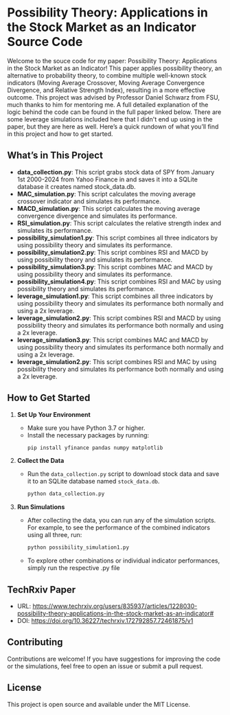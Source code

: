 # Possibility Theory: Applications in the Stock Market as an Indicator Source Code


Welcome to the souce code for my paper: Possibility Theory: Applications in the Stock Market as an Indicator! This paper applies possibility theory, an alternative to probability theory, to combine multiple well-known stock indicators (Moving Average Crossover, Moving Average Convergence Divergence, and Relative Strength Index), resulting in a more effective outcome. This project was advised by Professor Daniel Schwarz from FSU, much thanks to him for mentoring me. A full detailed explanation of the logic behind the code can be found in the full paper linked below. There are some leverage simulations included here that I didn't end up using in the paper, but they are here as well. Here’s a quick rundown of what you’ll find in this project and how to get started.

## What’s in This Project

- **data_collection.py**: This script grabs stock data of SPY from January 1st 2000-2024 from Yahoo Finance in and saves it into a SQLite database it creates named stock_data.db.
- **MAC_simulation.py**: This script calculates the moving average crossover indicator and simulates its performance.
- **MACD_simulation.py**: This script calculates the moving average convergence divergence and simulates its performance.
- **RSI_simulation.py**: This script calculates the relative strength index and simulates its performance.
- **possibility_simulation1.py**: This script combines all three indicators by using possibility theory and simulates its performance.
- **possibility_simulation2.py**: This script combines RSI and MACD by using possibility theory and simulates its performance.
- **possibility_simulation3.py**: This script combines MAC and MACD by using possibility theory and simulates its performance.
- **possibility_simulation4.py**: This script combines RSI and MAC by using possibility theory and simulates its performance.
- **leverage_simulation1.py**: This script combines all three indicators by using possibility theory and simulates its performance both normally and using a 2x leverage.
- **leverage_simulation2.py**: This script combines RSI and MACD by using possibility theory and simulates its performance both normally and using a 2x leverage.
- **leverage_simulation3.py**: This script combines MAC and MACD by using possibility theory and simulates its performance both normally and using a 2x leverage.
- **leverage_simulation2.py**: This script combines RSI and MAC by using possibility theory and simulates its performance both normally and using a 2x leverage.


## How to Get Started

1. **Set Up Your Environment**
   - Make sure you have Python 3.7 or higher.
   - Install the necessary packages by running:
     ```bash
     pip install yfinance pandas numpy matplotlib
     ```

2. **Collect the Data**
   - Run the `data_collection.py` script to download stock data and save it to an SQLite database named `stock_data.db`.
     ```bash
     python data_collection.py
     ```

3. **Run Simulations**
   - After collecting the data, you can run any of the simulation scripts. For example, to see the performance of the combined indicators using all three, run:
     ```bash
     python possibility_simulation1.py
     ```
    - To explore other combinations or individual indicator performances, simply run the respective .py file


## TechRxiv Paper

- URL: https://www.techrxiv.org/users/835937/articles/1228030-possibility-theory-applications-in-the-stock-market-as-an-indicator#
- DOI: https://doi.org/10.36227/techrxiv.172792857.72461875/v1

## Contributing

Contributions are welcome! If you have suggestions for improving the code or the simulations, feel free to open an issue or submit a pull request.

## License

This project is open source and available under the MIT License.
